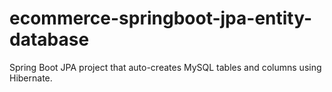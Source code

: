 # ecommerce-springboot-jpa-entity-database
Spring Boot JPA project that auto-creates MySQL tables and columns using Hibernate.
